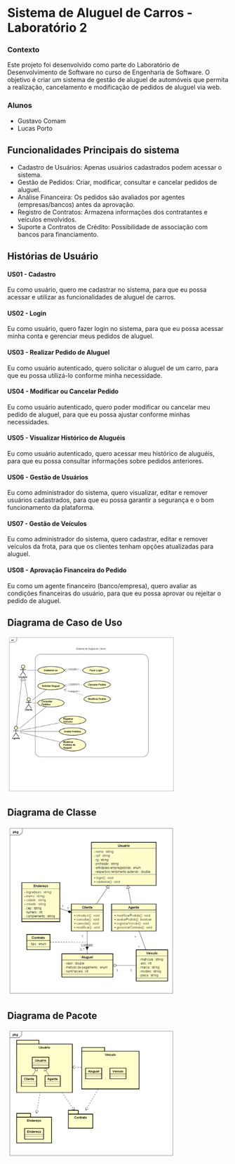 # Sistema de Aluguel de Carros - Laboratório 2

### Contexto
Este projeto foi desenvolvido como parte do Laboratório de Desenvolvimento de Software no curso de Engenharia de Software. O objetivo é criar um sistema de gestão de aluguel de automóveis que permita a realização, cancelamento e modificação de pedidos de aluguel via web.

### Alunos
- Gustavo Comam
- Lucas Porto

## Funcionalidades Principais do sistema
- Cadastro de Usuários: Apenas usuários cadastrados podem acessar o sistema.
- Gestão de Pedidos: Criar, modificar, consultar e cancelar pedidos de aluguel.
- Análise Financeira: Os pedidos são avaliados por agentes (empresas/bancos) antes da aprovação.
- Registro de Contratos: Armazena informações dos contratantes e veículos envolvidos.
- Suporte a Contratos de Crédito: Possibilidade de associação com bancos para financiamento.

## Histórias de Usuário
#### US01 - Cadastro
Eu como usuário, quero me cadastrar no sistema, para que eu possa acessar e utilizar as funcionalidades de aluguel de carros.

#### US02 - Login
Eu como usuário, quero fazer login no sistema, para que eu possa acessar minha conta e gerenciar meus pedidos de aluguel.

#### US03 - Realizar Pedido de Aluguel
Eu como usuário autenticado, quero solicitar o aluguel de um carro, para que eu possa utilizá-lo conforme minha necessidade.

#### US04 - Modificar ou Cancelar Pedido
Eu como usuário autenticado, quero poder modificar ou cancelar meu pedido de aluguel, para que eu possa ajustar conforme minhas necessidades.

#### US05 - Visualizar Histórico de Aluguéis
Eu como usuário autenticado, quero acessar meu histórico de aluguéis, para que eu possa consultar informações sobre pedidos anteriores.

#### US06 - Gestão de Usuários
Eu como administrador do sistema, quero visualizar, editar e remover usuários cadastrados, para que eu possa garantir a segurança e o bom funcionamento da plataforma.

#### US07 - Gestão de Veículos
Eu como administrador do sistema, quero cadastrar, editar e remover veículos da frota, para que os clientes tenham opções atualizadas para aluguel.

#### US08 - Aprovação Financeira do Pedido
Eu como um agente financeiro (banco/empresa), quero avaliar as condições financeiras do usuário, para que eu possa aprovar ou rejeitar o pedido de aluguel.

## Diagrama de Caso de Uso

<div>
 <img src="docs/Diagrama de Caso de Uso.png" width="76%">
</div>

## Diagrama de Classe

<div>
 <img src="docs/Diagrama de Classe.jpg" width="76%">
</div>

## Diagrama de Pacote

<div>
 <img src="docs/Diagrama de Pacote.png" width="76%">
</div>














